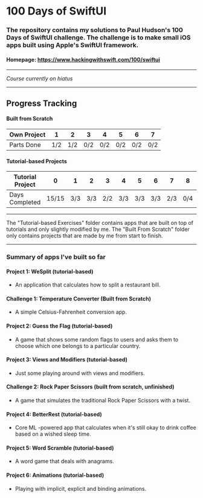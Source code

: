 # 100 Days of SwiftUI

### The repository contains my solutions to Paul Hudson's 100 Days of SwiftUI challenge. The challenge is to make small iOS apps built using Apple's SwiftUI framework.
#### Homepage: https://www.hackingwithswift.com/100/swiftui
---
_Course currently on hiatus_

---

## Progress Tracking

#### Built from Scratch
| Own Project | 1   | 2   | 3   | 4   | 5   | 6   | 7   |
|-------------|-----|-----|-----|-----|-----|-----|-----|
| Parts Done  | 1/2 | 1/2 | 0/2 | 0/2 | 0/2 | 0/2 | 0/2 |

#### Tutorial-based Projects
| Tutorial Project | 0     | 1   | 2   | 3   | 4   | 5   | 6   | 7   | 8   | 9   | 10  | 11  | 12  | 13  | 14  | 15  | 16  | 17  | 18  | 19  |
|------------------|-------|-----|-----|-----|-----|-----|-----|-----|-----|-----|-----|-----|-----|-----|-----|-----|-----|-----|-----|-----|
| Days Completed   | 15/15 | 3/3 | 3/3 | 2/2 | 3/3 | 3/3 | 3/3 | 2/3 | 0/4 | 0/9 | 0/4 | 0/4 | 0/3 | 0/6 | 0/6 | 0/3 | 0/7 | 0/6 | 0/3 | 0/4 |
---

The "Tutorial-based Exercises" folder contains apps that are built on top of tutorials and only slightly modified by me. The "Built From Scratch" folder only contains projects that are made by me from start to finish.

---

### Summary of apps I've built so far

#### Project 1: WeSplit (tutorial-based)
- An application that calculates how to split a restaurant bill.

#### Challenge 1: Temperature Converter (Built from Scratch)
- A simple Celsius-Fahrenheit conversion app.

#### Project 2: Guess the Flag (tutorial-based)
- A game that shows some random flags to users and asks them to choose which one belongs to a particular country.

#### Project 3: Views and Modifiers (tutorial-based)
- Just some playing around with views and modifiers.

#### Challenge 2: Rock Paper Scissors (built from scratch, unfinished)
- A game that simulates the traditional Rock Paper Scissors with a twist.

#### Project 4: BetterRest (tutorial-based)
- Core ML -powered app that calculates when it's still okay to drink coffee based on a wished sleep time.

#### Project 5: Word Scramble (tutorial-based)
- A word game that deals with anagrams.

#### Project 6: Animations (tutorial-based)
- Playing with implicit, explicit and binding animations.
